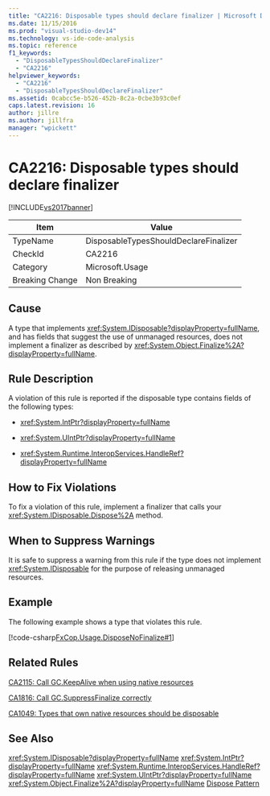 ```yaml
---
title: "CA2216: Disposable types should declare finalizer | Microsoft Docs"
ms.date: 11/15/2016
ms.prod: "visual-studio-dev14"
ms.technology: vs-ide-code-analysis
ms.topic: reference
f1_keywords:
  - "DisposableTypesShouldDeclareFinalizer"
  - "CA2216"
helpviewer_keywords:
  - "CA2216"
  - "DisposableTypesShouldDeclareFinalizer"
ms.assetid: 0cabcc5e-b526-452b-8c2a-0cbe3b93c0ef
caps.latest.revision: 16
author: jillre
ms.author: jillfra
manager: "wpickett"
---
```

# CA2216: Disposable types should declare finalizer
[!INCLUDE[vs2017banner](../includes/vs2017banner.md)]

|Item|Value|
|-|-|
|TypeName|DisposableTypesShouldDeclareFinalizer|
|CheckId|CA2216|
|Category|Microsoft.Usage|
|Breaking Change|Non Breaking|

## Cause
 A type that implements <xref:System.IDisposable?displayProperty=fullName>, and has fields that suggest the use of unmanaged resources, does not implement a finalizer as described by <xref:System.Object.Finalize%2A?displayProperty=fullName>.

## Rule Description
 A violation of this rule is reported if the disposable type contains fields of the following types:

- <xref:System.IntPtr?displayProperty=fullName>

- <xref:System.UIntPtr?displayProperty=fullName>

- <xref:System.Runtime.InteropServices.HandleRef?displayProperty=fullName>

## How to Fix Violations
 To fix a violation of this rule, implement a finalizer that calls your <xref:System.IDisposable.Dispose%2A> method.

## When to Suppress Warnings
 It is safe to suppress a warning from this rule if the type does not implement <xref:System.IDisposable> for the purpose of releasing unmanaged resources.

## Example
 The following example shows a type that violates this rule.

 [!code-csharp[FxCop.Usage.DisposeNoFinalize#1](../snippets/csharp/VS_Snippets_CodeAnalysis/FxCop.Usage.DisposeNoFinalize/cs/FxCop.Usage.DisposeNoFinalize.cs#1)]

## Related Rules
 [CA2115: Call GC.KeepAlive when using native resources](../code-quality/ca2115-call-gc-keepalive-when-using-native-resources.md)

 [CA1816: Call GC.SuppressFinalize correctly](../code-quality/ca1816-call-gc-suppressfinalize-correctly.md)

 [CA1049: Types that own native resources should be disposable](../code-quality/ca1049-types-that-own-native-resources-should-be-disposable.md)

## See Also
 <xref:System.IDisposable?displayProperty=fullName>
 <xref:System.IntPtr?displayProperty=fullName>
 <xref:System.Runtime.InteropServices.HandleRef?displayProperty=fullName>
 <xref:System.UIntPtr?displayProperty=fullName>
 <xref:System.Object.Finalize%2A?displayProperty=fullName>
 [Dispose Pattern](https://msdn.microsoft.com/library/31a6c13b-d6a2-492b-9a9f-e5238c983bcb)
